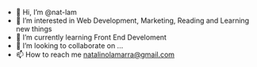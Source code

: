 - 👋 Hi, I’m @nat-lam
- 👀 I’m interested in Web Development, Marketing, Reading and Learning new things
- 🌱 I’m currently learning Front End Develoment
- 💞️ I’m looking to collaborate on ...
- 📫 How to reach me natalinolamarra@gmail.com

<!---
nat-lam/nat-lam is a ✨ special ✨ repository because its `README.md` (this file) appears on your GitHub profile.
You can click the Preview link to take a look at your changes.
--->
